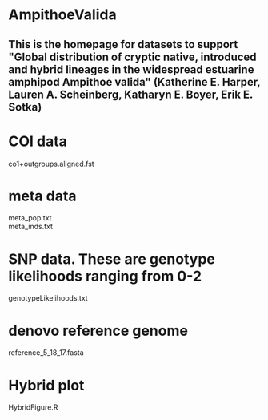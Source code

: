 # AmpithoeValida

## This is the homepage for datasets to support "Global distribution of cryptic native, introduced and hybrid lineages in the widespread estuarine amphipod Ampithoe valida" (Katherine E. Harper, Lauren A. Scheinberg, Katharyn E. Boyer, Erik E. Sotka)

# COI data  
co1+outgroups.aligned.fst

# meta data
meta_pop.txt  
meta_inds.txt  

# SNP data. These are genotype likelihoods ranging from 0-2  

genotypeLikelihoods.txt   

# denovo reference genome  

reference_5_18_17.fasta  

# Hybrid plot

HybridFigure.R  


